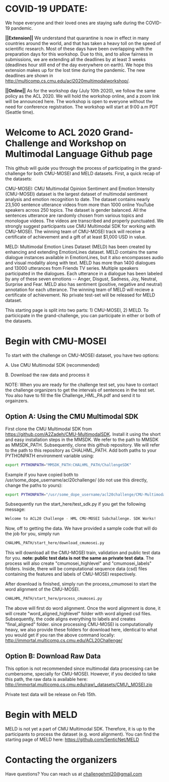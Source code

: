 # COVID-19 UPDATE:

We hope everyone and their loved ones are staying safe during the COVID-19 pandemic.

**||Extension||**  We understand that quarantine is now in effect in many countries around the world, and that has taken a heavy toll on the speed of scientific research. Most of these days have been overlapping with the preparation days for this workshop. Due to this, and to allow fairness in submissions, we are extending all the deadlines by at least 3 weeks (deadlines hour still end of the day everywhere on earth). We hope this extension makes up for the lost time during the pandemic. The new deadlines are shown in http://multicomp.cs.cmu.edu/acl2020multimodalworkshop/.

**||Online||** As for the workshop day (July 10th 2020), we follow the same policy as the ACL 2020. We will hold the workshop online, and a zoom link will be announced here. The workshop is open to everyone without the need for conference registration.  The workshop will start at 9:00 a.m PDT (Seattle time).

# Welcome to ACL 2020 Grand-Challenge and Workshop on Multimodal Language Github page
This github will guide you through the process of participating in the grand-challenge for both CMU-MOSEI and MELD datasets. First, a quick recap of the datasets:

CMU-MOSEI: CMU Multimodal Opinion Sentiment and Emotion Intensity (CMU-MOSEI) dataset is the largest dataset of multimodal sentiment analysis and emotion recognition to date. The dataset contains nearly 23,500 sentence utterance videos from more than 1000 online YouTube speakers across 250 topics. The dataset is gender balanced. All the sentences utterance are randomly chosen from various topics and monologue videos. The videos are transcribed and properly punctuated. We strongly suggest participants use CMU Multimodal SDK for working with CMU-MOSEI. The winning team of CMU-MOSEI track will receive a certificate of achievement and a gift of  at least $1,000 USD in value.

MELD: Multimodal Emotion Lines Dataset (MELD) has been created by enhancing and extending EmotionLines dataset. MELD contains the same dialogue instances available in EmotionLines, but it also encompasses audio and visual modality along with text. MELD has more than 1400 dialogues and 13000 utterances from Friends TV series. Multiple speakers participated in the dialogues. Each utterance in a dialogue has been labeled by any of these seven emotions -- Anger, Disgust, Sadness, Joy, Neutral, Surprise and Fear. MELD also has sentiment (positive, negative and neutral) annotation for each utterance. The winning team of MELD will recieve a certificate of achievement. No private test-set will be released for MELD dataset.

This starting page is split into two parts: 1) CMU-MOSEI, 2) MELD. To particicpate in the grand-challenge, you can participate in either or both of the datasets. 

# Begin with CMU-MOSEI 

To start with the challenge on CMU-MOSEI dataset, you have two options:

A. Use CMU Multimodal SDK (recommended)

B. Download the raw data and process it

NOTE: When you are ready for the challenge test set, you have to contact the challenge organizers to get the intervals of sentences in the test set. You also have to fill the file Challenge_HML_PA.pdf and send it to orgainzers. 

## Option A: Using the CMU Multimodal SDK

First clone the CMU Multimodal SDK from https://github.com/A2Zadeh/CMU-MultimodalSDK. Install it using the short and easy installation steps in the MMSDK. We refer to the path to MMSDK as MMSDK\_PATH. Subsequently, clone this github repository. We will refer to the path to this repository as CHALHML\_PATH. Add both paths to your PYTHONPATH environment variable using:

```bash
export PYTHONPATH="MMSDK_PATH:CHALHML_PATH/ChallengeSDK"
```

Example if you have copied both to  /usr/some\_dope\_username/acl20challenge/ (do not use this directly, change the paths to yours): 

```bash
export PYTHONPATH="/usr/some_dope_username/acl20challenge/CMU-MultimodalSDK:/usr/some_dope_username/acl20challenge/git_challenge/ChallengeSDK/"
```

Subsequently run the start\_here/test\_sdk.py if you get the following message: 

```bash
Welcome to ACL20 Challenge - HML CMU-MOSEI Subchallenge. SDK Works! 
```

Now, off to getting the data. We have provided a sample code that will do the job for you, simply run 

```bash
CHALHML_PATH/start_here/download_cmumosei.py
```

This will download all the CMU-MOSEI train, validation and public test data for you. **note: public test data is not the same as private test data**. The process will also create "cmumosei_highlevel" and "cmumosei_labels" folders. Inside, there will be computational sequence data (csd) files containing the features and labels of CMU-MOSEI respectively. 

After download is finished, simply run the process_cmumosei to start the word alignment of the CMU-MOSEI. 

```bash
CHALHML_PATH/start_here/process_cmumosei.py
```

The above will first do word alignment. Once the word alignment is done, it will create "word_aligned_highlevel" folder with word aligned csd files. Subsequently, the code aligns everything to labels and creates "final_aligned" folder. since processing CMU-MOSEI is computationally heavy, we also provide these folders for download here, identical to what you would get if you ran the above command locally: http://immortal.multicomp.cs.cmu.edu/ACL20Challenge/


## Option B: Download Raw Data

This option is not recommended since multimodal data processing can be cumbersome, specially for CMU-MOSEI. However, if you decided to take this path, the raw data is available here: http://immortal.multicomp.cs.cmu.edu/raw\_datasets/CMU\_MOSEI.zip

Private test data will be release on Feb 15th.  

# Begin with MELD

MELD is not yet a part of CMU Multimodal SDK. Therefore, it is up to the participants to process the dataset (e.g. word alignment). You can find the starting page of MELD here: https://github.com/SenticNet/MELD

# Contacting the organizers

Have questions? You can reach us at challengehml20@gmail.com


